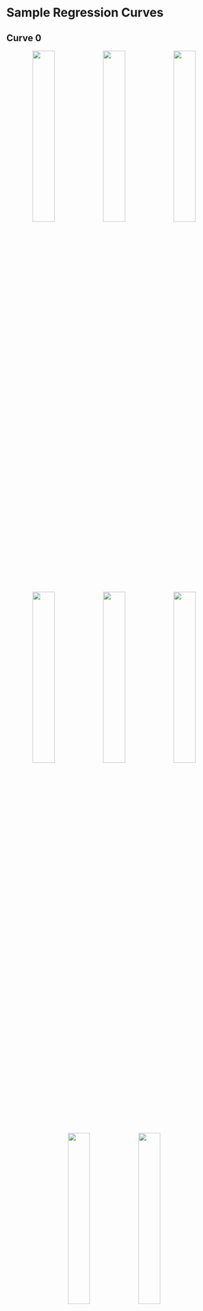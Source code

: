 
# Sample Regression Curves

## Curve 0
<p align="middle">
  <img src="outputs/curve0/wasserstein/tempered-approximate-gp.png" width="32%" />
  <img src="outputs/curve0/point_wise_wasserstein/tempered-approximate-gp.png" width="32%" />
  <img src="outputs/curve0/squared_difference/tempered-approximate-gp.png" width="32%" />
</p>
<p align="middle">
  <img src="outputs/curve0/point_wise_renyi/tempered-approximate-gp.png" width="32%" />
  <img src="outputs/curve0/point_wise_kl/tempered-approximate-gp.png" width="32%" />
  <img src="outputs/curve0/point_wise_symmetric_kl/tempered-approximate-gp.png" width="32%" />
</p>
<p align="middle">
  <img src="outputs/curve0/point_wise_bhattacharyya/tempered-approximate-gp.png" width="32%" />
  <img src="outputs/curve0/point_wise_hellinger/tempered-approximate-gp.png" width="32%" />
</p>

## Curve 1
<p align="middle">
  <img src="outputs/curve1/wasserstein/tempered-approximate-gp.png" width="32%" />
  <img src="outputs/curve1/point_wise_wasserstein/tempered-approximate-gp.png" width="32%" />
  <img src="outputs/curve1/squared_difference/tempered-approximate-gp.png" width="32%" />
</p>
<p align="middle">
  <img src="outputs/curve1/point_wise_renyi/tempered-approximate-gp.png" width="32%" />
  <img src="outputs/curve1/point_wise_kl/tempered-approximate-gp.png" width="32%" />
  <img src="outputs/curve1/point_wise_symmetric_kl/tempered-approximate-gp.png" width="32%" />
</p>
<p align="middle">
  <img src="outputs/curve1/point_wise_bhattacharyya/tempered-approximate-gp.png" width="32%" />
  <img src="outputs/curve1/point_wise_hellinger/tempered-approximate-gp.png" width="32%" />
</p>

## Curve 2
<p align="middle">
  <img src="outputs/curve2/wasserstein/tempered-approximate-gp.png" width="32%" />
  <img src="outputs/curve2/point_wise_wasserstein/tempered-approximate-gp.png" width="32%" />
  <img src="outputs/curve2/squared_difference/tempered-approximate-gp.png" width="32%" />
</p>
<p align="middle">
  <img src="outputs/curve2/point_wise_renyi/tempered-approximate-gp.png" width="32%" />
  <img src="outputs/curve2/point_wise_kl/tempered-approximate-gp.png" width="32%" />
  <img src="outputs/curve2/point_wise_symmetric_kl/tempered-approximate-gp.png" width="32%" />
</p>
<p align="middle">
  <img src="outputs/curve2/point_wise_bhattacharyya/tempered-approximate-gp.png" width="32%" />
  <img src="outputs/curve2/point_wise_hellinger/tempered-approximate-gp.png" width="32%" />
</p>

## Curve 3
<p align="middle">
  <img src="outputs/curve3/wasserstein/tempered-approximate-gp.png" width="32%" />
  <img src="outputs/curve3/point_wise_wasserstein/tempered-approximate-gp.png" width="32%" />
  <img src="outputs/curve3/squared_difference/tempered-approximate-gp.png" width="32%" />
</p>
<p align="middle">
  <img src="outputs/curve3/point_wise_renyi/tempered-approximate-gp.png" width="32%" />
  <img src="outputs/curve3/point_wise_kl/tempered-approximate-gp.png" width="32%" />
  <img src="outputs/curve3/point_wise_symmetric_kl/tempered-approximate-gp.png" width="32%" />
</p>
<p align="middle">
  <img src="outputs/curve3/point_wise_bhattacharyya/tempered-approximate-gp.png" width="32%" />
  <img src="outputs/curve3/point_wise_hellinger/tempered-approximate-gp.png" width="32%" />
</p>


## Curve 4
<p align="middle">
  <img src="outputs/curve4/wasserstein/tempered-approximate-gp.png" width="32%" />
  <img src="outputs/curve4/point_wise_wasserstein/tempered-approximate-gp.png" width="32%" />
  <img src="outputs/curve4/squared_difference/tempered-approximate-gp.png" width="32%" />
</p>
<p align="middle">
  <img src="outputs/curve4/point_wise_renyi/tempered-approximate-gp.png" width="32%" />
  <img src="outputs/curve4/point_wise_kl/tempered-approximate-gp.png" width="32%" />
  <img src="outputs/curve4/point_wise_symmetric_kl/tempered-approximate-gp.png" width="32%" />
</p>
<p align="middle">
  <img src="outputs/curve4/point_wise_bhattacharyya/tempered-approximate-gp.png" width="32%" />
  <img src="outputs/curve4/point_wise_hellinger/tempered-approximate-gp.png" width="32%" />
</p>

## Curve 5
<p align="middle">
  <img src="outputs/curve5/wasserstein/tempered-approximate-gp.png" width="32%" />
  <img src="outputs/curve5/point_wise_wasserstein/tempered-approximate-gp.png" width="32%" />
  <img src="outputs/curve5/squared_difference/tempered-approximate-gp.png" width="32%" />
</p>
<p align="middle">
  <img src="outputs/curve5/point_wise_renyi/tempered-approximate-gp.png" width="32%" />
  <img src="outputs/curve5/point_wise_kl/tempered-approximate-gp.png" width="32%" />
  <img src="outputs/curve5/point_wise_symmetric_kl/tempered-approximate-gp.png" width="32%" />
</p>
<p align="middle">
  <img src="outputs/curve5/point_wise_bhattacharyya/tempered-approximate-gp.png" width="32%" />
  <img src="outputs/curve5/point_wise_hellinger/tempered-approximate-gp.png" width="32%" />
</p>

## Curve 6
<p align="middle">
  <img src="outputs/curve6/wasserstein/tempered-approximate-gp.png" width="32%" />
  <img src="outputs/curve6/point_wise_wasserstein/tempered-approximate-gp.png" width="32%" />
  <img src="outputs/curve6/squared_difference/tempered-approximate-gp.png" width="32%" />
</p>
<p align="middle">
  <img src="outputs/curve6/point_wise_renyi/tempered-approximate-gp.png" width="32%" />
  <img src="outputs/curve6/point_wise_kl/tempered-approximate-gp.png" width="32%" />
  <img src="outputs/curve6/point_wise_symmetric_kl/tempered-approximate-gp.png" width="32%" />
</p>
<p align="middle">
  <img src="outputs/curve6/point_wise_bhattacharyya/tempered-approximate-gp.png" width="32%" />
  <img src="outputs/curve6/point_wise_hellinger/tempered-approximate-gp.png" width="32%" />
</p>

## Curve 7
<p align="middle">
  <img src="outputs/curve7/wasserstein/tempered-approximate-gp.png" width="32%" />
  <img src="outputs/curve7/point_wise_wasserstein/tempered-approximate-gp.png" width="32%" />
  <img src="outputs/curve7/squared_difference/tempered-approximate-gp.png" width="32%" />
</p>
<p align="middle">
  <img src="outputs/curve7/point_wise_renyi/tempered-approximate-gp.png" width="32%" />
  <img src="outputs/curve7/point_wise_kl/tempered-approximate-gp.png" width="32%" />
  <img src="outputs/curve7/point_wise_symmetric_kl/tempered-approximate-gp.png" width="32%" />
</p>
<p align="middle">
  <img src="outputs/curve7/point_wise_bhattacharyya/tempered-approximate-gp.png" width="32%" />
  <img src="outputs/curve7/point_wise_hellinger/tempered-approximate-gp.png" width="32%" />
</p>

## Curve 8
<p align="middle">
  <img src="outputs/curve8/wasserstein/tempered-approximate-gp.png" width="32%" />
  <img src="outputs/curve8/point_wise_wasserstein/tempered-approximate-gp.png" width="32%" />
  <img src="outputs/curve8/squared_difference/tempered-approximate-gp.png" width="32%" />
</p>
<p align="middle">
  <img src="outputs/curve8/point_wise_renyi/tempered-approximate-gp.png" width="32%" />
  <img src="outputs/curve8/point_wise_kl/tempered-approximate-gp.png" width="32%" />
  <img src="outputs/curve8/point_wise_symmetric_kl/tempered-approximate-gp.png" width="32%" />
</p>
<p align="middle">
  <img src="outputs/curve8/point_wise_bhattacharyya/tempered-approximate-gp.png" width="32%" />
  <img src="outputs/curve8/point_wise_hellinger/tempered-approximate-gp.png" width="32%" />
</p>

## Curve 9
<p align="middle">
  <img src="outputs/curve9/wasserstein/tempered-approximate-gp.png" width="32%" />
  <img src="outputs/curve9/point_wise_wasserstein/tempered-approximate-gp.png" width="32%" />
  <img src="outputs/curve9/squared_difference/tempered-approximate-gp.png" width="32%" />
</p>
<p align="middle">
  <img src="outputs/curve9/point_wise_renyi/tempered-approximate-gp.png" width="32%" />
  <img src="outputs/curve9/point_wise_kl/tempered-approximate-gp.png" width="32%" />
  <img src="outputs/curve9/point_wise_symmetric_kl/tempered-approximate-gp.png" width="32%" />
</p>
<p align="middle">
  <img src="outputs/curve9/point_wise_bhattacharyya/tempered-approximate-gp.png" width="32%" />
  <img src="outputs/curve9/point_wise_hellinger/tempered-approximate-gp.png" width="32%" />
</p>